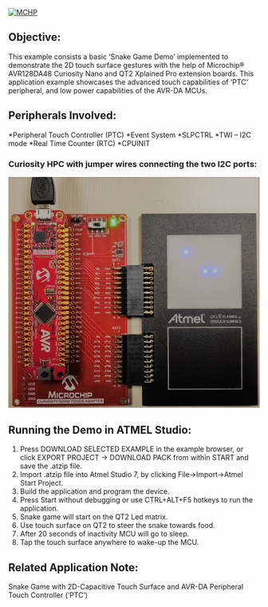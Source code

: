 [![MCHP](https://cldup.com/U0qhLwBijF.png)](https://www.microchip.com)
## Objective:
This example consists a basic ‘Snake Game Demo’ implemented to demonstrate the 2D touch surface gestures with the help of Microchip® AVR128DA48 Curiosity Nano and QT2 Xplained Pro extension boards. This application example showcases the advanced touch capabilities of ‘PTC’ peripheral, and low power capabilities of the AVR-DA MCUs.

## Peripherals Involved:
*Peripheral Touch Controller (PTC)
*Event System
*SLPCTRL
*TWI – I2C mode
*Real Time Counter (RTC)
*CPUINIT

### Curiosity HPC with jumper wires connecting the two I2C ports: 
![Hardware Setup](Images/Setup.jpg)

## Running the Demo in ATMEL Studio:
1.	Press DOWNLOAD SELECTED EXAMPLE in the example browser, or click EXPORT PROJECT -> DOWNLOAD PACK from within START and save the .atzip file.
2.	Import .atzip file into Atmel Studio 7, by clicking File->Import->Atmel Start Project.
3.	Build the application and program the device.
4.	Press Start without debugging or use CTRL+ALT+F5 hotkeys to run the application.
5.	Snake game will start on the QT2 Led matrix.
6.	Use touch surface on QT2 to steer the snake towards food.
7.	After 20 seconds of inactivity MCU will go to sleep.
8.	Tap the touch surface anywhere to wake-up the MCU.

## Related Application Note:
Snake Game with 2D-Capacitive Touch Surface and AVR-DA Peripheral Touch Controller (‘PTC’)